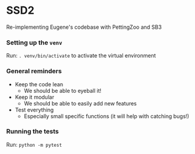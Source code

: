 # SSD2
Re-implementing Eugene's codebase with PettingZoo and SB3 


### Setting up the `venv`

Run: `. venv/bin/activate` to activate the virtual environment


### General reminders

- Keep the code lean 
  - We should be able to eyeball it! 
- Keep it modular 
  - We should be able to easily add new features
- Test everything 
  - Especially small specific functions (it will help with catching bugs!)


### Running the tests 

Run: `python -m pytest`